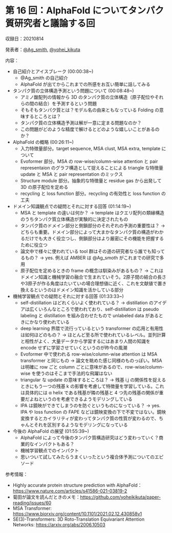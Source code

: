 # 第 16 回：AlphaFold についてタンパク質研究者と議論する回

収録日：20210814

発表者：[@Ag_smith](https://twitter.com/Ag_smith), [@yohei_kikuta](https://twitter.com/yohei_kikuta)  

内容：
- 自己紹介とアイスブレーク (00:00:38~)
  - @Ag_smith の自己紹介
  - AlphaFold が出てからこれまでの所感をお互い簡単に話してみる
- タンパク質の立体構造予測という問題について (00:08:48~)
  - アミノ酸配列の情報から 3D のタンパク質の立体構造（原子配位やそれらの間の結合）を予測するという問題
  - そもそもタンパク質とは？モデル名の由来ともなっている Folding の意味するところとは？
  - タンパク質の立体構造予測は解が一意に定まる問題なのか？
  - この問題がどのような精度で解けるとどのような嬉しいことがあるのか？
- AlphaFold の概略 (00:26:11~)
  - 入力特徴量部分。target sequence, MSA clust, MSA extra, template について
  - Evoformer 部分。MSA の row-wise/column-wise attention と pair representaion のグラフ構造として捉えることによる triangle な特徴量 update と MSA と pair representation のミックス
  - Structure module 部分。抽象的な特徴量と residue gas から出発して 3D の原子配位を定める
  - recycling と loss function 部分。recycling の有効性と loss function の工夫
- ドメイン知識観点での疑問とそれに対する回答 (01:14:19~)
  - MSA と template の違いは何か？ → template はクエリ配列の類縁構造のうちタンパク質立体構造が実験的に決定されたもの
  - タンパク質のドメイン部分と側鎖部分のそれぞれの予測の重要性は？ → どちらも重要。ドメイン部分によって大まかなタンパク質の構造がわかるだけでも大きく役立つし、側鎖部分はより厳密にその機能を把握するために役立つ
  - 論文中で様々に使われている tool 群はその道の研究者なら誰でも知ってるもの？ → yes. 例えば AMBER は @Ag_smoth がこれまでの研究で多用
  - 原子配位を定めるときの frame の概念は馴染みがあるもの？ → これはドメイン知識と機械学習の融合で生まれていそう。2原子間の結合の長さや3原子が作る角度はたいていの場合理想値に近く、これを文献値で置き換えるというのはドメイン知識を活かしている部分
- 機械学習観点での疑問とそれに対する回答 (01:33:33~)
  - self-distillation はどれくらいよく使われている？ → distillation のアイデアは広くいろんなところで使われており、self-distillation は pseudo labeling と distillation を組み合わせたもので unlabeled data があるときにかなり使われている
  - deep learning 界隈で流行っているという transformer の応用と有用性は如何ほどのもの？ → ほとんど至る所で使われているレベル。並列計算と相性がよく、大量データから学習するにはあまり人間の知識を encode せずに学習させていくというのが昨今の風潮
  - Evoformer 中で使われる row-wise/column-wise attention は MSA transformer と同じもの → 論文を眺めた感じ同様のものっぽい。MSA は明確に row ごと column ごとに意味があるので、row-wise/column-wise を使うのはそこまで手法的な飛躍はない
  - triangular な update の意味するところは？ → 残基 i,j の関係性を捉えるときにもう一つの残基 k の影響を考慮して特徴量を学習している。これは具体的には α helix である残基が隣の残基と 4 つ先の残基の関係が重要だよねというのを考慮できるようモデリングしている
  - IPA は鏡映ができてしまうのを防ぐというものになっている？ → yes. IPA や loss function の FAPE などは鏡映変換の下で不変ではない。鏡映変換するとカイラリティが変わってタンパク質の性質が変わるので、ちゃんとそれを区別するようなモデリングになっている
- 今後の AlphaFold の展望 (01:55:39~)
  - AlphaFold によって今後のタンパク質構造研究はどう変わっていく？商業的なインパクトもある？
  - 機械学習観点でのインパクト
  - 思いついて試してみたらうまくいったという複合体予測についてのエピソード

参考情報：

- Highly accurate protein structure prediction with AlphaFold：https://www.nature.com/articles/s41586-021-03819-2
- 菊田が論文を読んだときのメモ：https://github.com/yoheikikuta/paper-reading/issues/60
- MSA Transformer: https://www.biorxiv.org/content/10.1101/2021.02.12.430858v1
- SE(3)-Transformers: 3D Roto-Translation Equivariant Attention Networks: https://arxiv.org/abs/2006.10503
